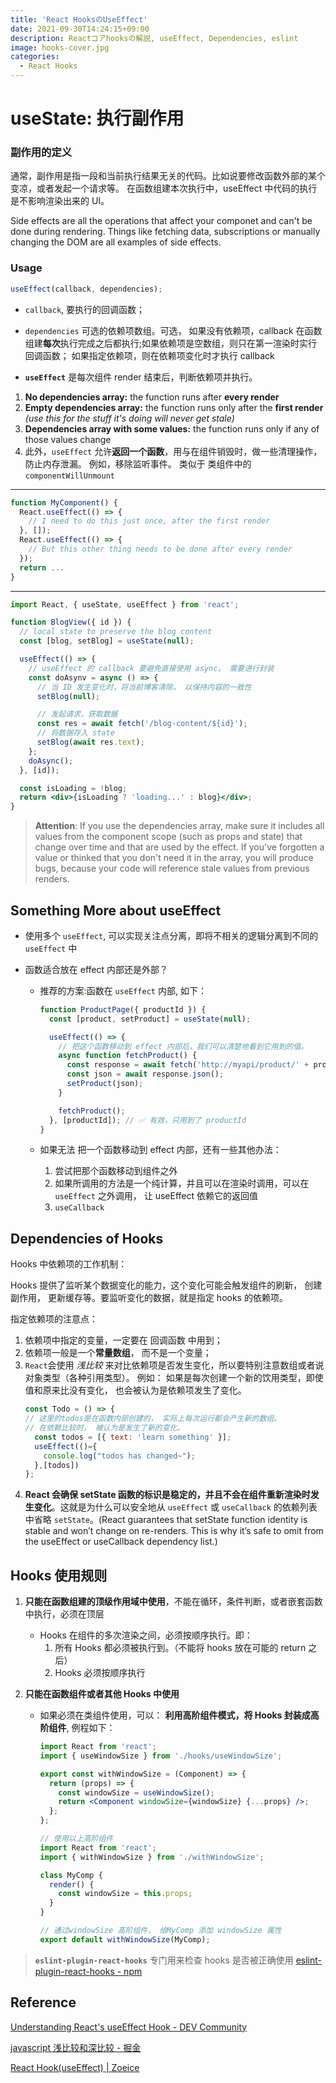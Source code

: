 ```yaml
---
title: 'React HooksのUseEffect'
date: 2021-09-30T14:24:15+09:00
description: Reactコアhooksの解説, useEffect, Dependencies, eslint
image: hooks-cover.jpg
categories:
  - React Hooks
---
```


# useState: 执行副作用

### 副作用的定义

通常，副作用是指一段和当前执行结果无关的代码。比如说要修改函数外部的某个变凉，或者发起一个请求等。 在函数组建本次执行中，useEffect 中代码的执行是不影响渲染出来的 UI。

Side effects are all the operations that affect your componet and can't be done during rendering. Things like fetching data, subscriptions or manually changing the DOM are all examples of side effects.

### Usage

```jsx
useEffect(callback, dependencies);
```

- `callback`, 要执行的回调函数；
- `dependencies` 可选的依赖项数组。可选， 如果没有依赖项，callback 在函数组建**每次**执行完成之后都执行;如果依赖项是空数组，则只在第一渲染时实行回调函数； 如果指定依赖项，则在依赖项变化时才执行 callback

- **`useEffect`** 是每次组件 render 结束后，判断依赖项并执行。

1. **No dependencies array:** the function runs after **every render**
2. **Empty dependencies array:** the function runs only after the **first render** _(use this for the stuff it's doing will never get stale)_
3. **Dependencies array with some values:** the function runs only if any of those values change
4. 此外，`useEffect` 允许**返回一个函数**，用与在组件销毁时，做一些清理操作，防止内存泄漏。 例如，移除监听事件。 类似于 类组件中的 `componentWillUnmount`

---

```jsx
function MyComponent() {
  React.useEffect(() => {
    // I need to do this just once, after the first render
  }, []);
  React.useEffect(() => {
    // But this other thing needs to be done after every render
  });
  return ...
}
```

---

```jsx
import React, { useState, useEffect } from 'react';

function BlogView({ id }) {
  // local state to preserve the blog content
  const [blog, setBlog] = useState(null);

  useEffect(() => {
    // useEffect 的 callback 要避免直接使用 async， 需要进行封装
    const doAsynv = async () => {
      // 当 ID 发生变化时，将当前博客清除， 以保持内容的一致性
      setBlog(null);

      // 发起请求，获取数据
      const res = await fetch('/blog-content/${id}');
      // 将数据存入 state
      setBlog(await res.text);
    };
    doAsync();
  }, [id]);

  const isLoading = !blog;
  return <div>{isLoading ? 'loading...' : blog}</div>;
}
```

> **Attention**: If you use the dependencies array, make sure it includes all values from the component scope (such as props and state) that change over time and that are used by the effect. If you've forgotten a value or thinked that you don't need it in the array, you will produce bugs, because your code will reference stale values from previous renders.

## Something More about useEffect

- 使用多个 `useEffect`, 可以实现关注点分离，即将不相关的逻辑分离到不同的 `useEffect` 中
- 函数适合放在 effect 内部还是外部？

  - 推荐的方案:函数在 `useEffect` 内部, 如下：

    ```jsx
    function ProductPage({ productId }) {
      const [product, setProduct] = useState(null);

      useEffect(() => {
        // 把这个函数移动到 effect 内部后，我们可以清楚地看到它用到的值。
        async function fetchProduct() {
          const response = await fetch('http://myapi/product/' + productId);
          const json = await response.json();
          setProduct(json);
        }

        fetchProduct();
      }, [productId]); // ✅ 有效，只用到了 productId
    }
    ```

  - 如果无法 把一个函数移动到 effect 内部，还有一些其他办法：

    1. 尝试把那个函数移动到组件之外
    2. 如果所调用的方法是一个纯计算，并且可以在渲染时调用，可以在 `useEffect` 之外调用， 让 useEffect 依赖它的返回值
    3. `useCallback`

## Dependencies of Hooks

Hooks 中依赖项的工作机制：

Hooks 提供了监听某个数据变化的能力，这个变化可能会触发组件的刷新， 创建副作用， 更新缓存等。要监听变化的数据，就是指定 hooks 的依赖项。

指定依赖项的注意点：

1. 依赖项中指定的变量，一定要在 回调函数 中用到；
2. 依赖项一般是一个**常量数组**， 而不是一个变量；
3. `React`会使用 _浅比较_ 来对比依赖项是否发生变化，所以要特别注意数组或者说对象类型（各种引用类型）。 例如： 如果是每次创建一个新的饮用类型，即使值和原来比没有变化， 也会被认为是依赖项发生了变化。
   ```jsx
   const Todo = () => {
   // 这里的todos是在函数内部创建的， 实际上每次运行都会产生新的数组。
   // 在依赖比较时， 被认为是发生了新的变化。
     const todos = [{ text: 'learn something' }];
     useEffect(()={
       console.log("todos has changed~");
     },[todos])
   };
   ```
4. **React 会确保 setState 函数的标识是稳定的，并且不会在组件重新渲染时发生变化**。这就是为什么可以安全地从 `useEffect` 或 `useCallback` 的依赖列表中省略 `setState`。(React guarantees that setState function identity is stable and won’t change on re-renders. This is why it’s safe to omit from the useEffect or useCallback dependency list.)

## Hooks 使用规则

1. **只能在函数组建的顶级作用域中使用**，不能在循环，条件判断，或者嵌套函数中执行，必须在顶层

   - Hooks 在组件的多次渲染之间，必须按顺序执行。即：
     1. 所有 Hooks 都必须被执行到。（不能将 hooks 放在可能的 return 之后）
     2. Hooks 必须按顺序执行

2. **只能在函数组件或者其他 Hooks 中使用**

   - 如果必须在类组件使用，可以： **利用高阶组件模式，将 Hooks 封装成高阶组件**, 例程如下：

     ```jsx
     import React from 'react';
     import { useWindowSize } from './hooks/useWindowSize';

     export const withWindowSize = (Component) => {
       return (props) => {
         const windowSize = useWindowSize();
         return <Component windowSize={windowSize} {...props} />;
       };
     };
     ```

     ```jsx
     // 使用以上高阶组件
     import React from 'react';
     import { withWindowSize } from './withWindowSize';

     class MyComp {
       render() {
         const windowSize = this.props;
       }
     }

     // 通过windowSize 高阶组件， 给MyComp 添加 windowSize 属性
     export default withWindowSize(MyComp);
     ```

> **`eslint-plugin-react-hooks`** 专门用来检查 hooks 是否被正确使用 [eslint-plugin-react-hooks - npm](https://www.npmjs.com/package/eslint-plugin-react-hooks)

## Reference

[Understanding React's useEffect Hook - DEV Community](https://dev.to/francodalessio/understanding-react-s-useeffect-hook-lbg#:~:text=The%20useEffect%20Hook,-Plain%20and%20simple&text=Side%20effects%20are%20all%20the,likely%20done%20in%20the%20past.)

[javascript 浅比较和深比较 - 掘金](https://juejin.cn/post/6844904056876433415)

[React Hook(useEffect) | Zoeice](http://zoeice.com/react-hook-useEffect/)
